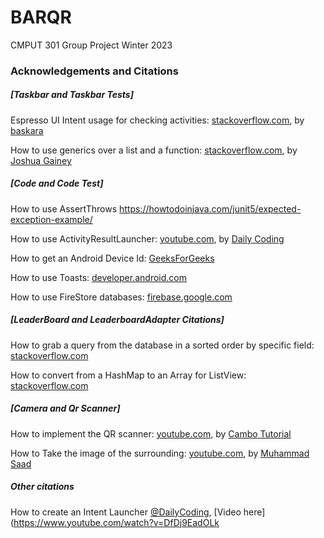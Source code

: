 # BARQR
CMPUT 301 Group Project Winter 2023 

### Acknowledgements and Citations

##### [Taskbar and Taskbar Tests]
Espresso UI Intent usage for checking activities: [stackoverflow.com](https://stackoverflow.com/a/35861079), by [baskara](https://stackoverflow.com/users/3811419/baskara)

How to use generics over a list and a function: [stackoverflow.com](https://stackoverflow.com/a/55824729), by [Joshua Gainey](https://stackoverflow.com/users/11390398/joshua-gainey)

##### [Code and Code Test]
How to use AssertThrows https://howtodoinjava.com/junit5/expected-exception-example/

How to use ActivityResultLauncher: [youtube.com](https://www.youtube.com/watch?v=DfDj9EadOLk), by [Daily Coding](https://www.youtube.com/@DailyCoding)

How to get an Android Device Id: [GeeksForGeeks](https://www.geeksforgeeks.org/how-to-fetch-device-id-in-android-programmatically/amp/)

How to use Toasts: [developer.android.com](https://developer.android.com/guide/topics/ui/notifiers/toasts#java) 

How to use FireStore databases: [firebase.google.com](https://firebase.google.com/docs/firestore/query-data/get-data)

##### [LeaderBoard and LeaderboardAdapter Citations]
How to grab a query from the database in a sorted order by specific field: [stackoverflow.com](https://stackoverflow.com/questions/57041298/android-studio-firestore-get-name-of-user-with-highest-points)

How to convert from a HashMap to an Array for ListView: [stackoverflow.com](https://stackoverflow.com/questions/19466757/hashmap-to-listview)

##### [Camera and Qr Scanner]
How to implement the QR scanner: [youtube.com](https://www.youtube.com/watch?v=jtT60yFPelI&t=18s), by [Cambo Tutorial](https://www.youtube.com/@CamboTutorial)

How to Take the image of the surrounding: [youtube.com](https://www.youtube.com/watch?v=JMdHMMEO8ZQ&t=400s), by [Muhammad Saad](https://www.youtube.com/@Muhammad_SaadAhmed)

##### Other citations
How to create an Intent Launcher [@DailyCoding](https://www.youtube.com/@DailyCoding), [Video here](https://www.youtube.com/watch?v=DfDj9EadOLk
